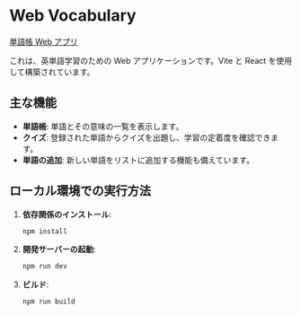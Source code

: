 # Web Vocabulary

[単語帳 Web アプリ](https://web-vocabulary.vercel.app/)

これは、英単語学習のための Web アプリケーションです。Vite と React を使用して構築されています。

## 主な機能

- **単語帳**: 単語とその意味の一覧を表示します。
- **クイズ**: 登録された単語からクイズを出題し、学習の定着度を確認できます。
- **単語の追加**: 新しい単語をリストに追加する機能も備えています。

## ローカル環境での実行方法

1.  **依存関係のインストール**:

    ```bash
    npm install
    ```

2.  **開発サーバーの起動**:

    ```bash
    npm run dev
    ```

3.  **ビルド**:
    ```bash
    npm run build
    ```
